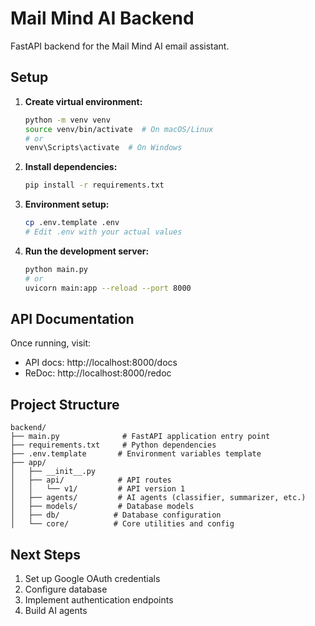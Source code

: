 # Mail Mind AI Backend

FastAPI backend for the Mail Mind AI email assistant.

## Setup

1. **Create virtual environment:**

   ```bash
   python -m venv venv
   source venv/bin/activate  # On macOS/Linux
   # or
   venv\Scripts\activate  # On Windows
   ```

2. **Install dependencies:**

   ```bash
   pip install -r requirements.txt
   ```

3. **Environment setup:**

   ```bash
   cp .env.template .env
   # Edit .env with your actual values
   ```

4. **Run the development server:**
   ```bash
   python main.py
   # or
   uvicorn main:app --reload --port 8000
   ```

## API Documentation

Once running, visit:

- API docs: http://localhost:8000/docs
- ReDoc: http://localhost:8000/redoc

## Project Structure

```
backend/
├── main.py              # FastAPI application entry point
├── requirements.txt     # Python dependencies
├── .env.template       # Environment variables template
├── app/
│   ├── __init__.py
│   ├── api/            # API routes
│   │   └── v1/         # API version 1
│   ├── agents/         # AI agents (classifier, summarizer, etc.)
│   ├── models/         # Database models
│   ├── db/            # Database configuration
│   └── core/          # Core utilities and config
```

## Next Steps

1. Set up Google OAuth credentials
2. Configure database
3. Implement authentication endpoints
4. Build AI agents
